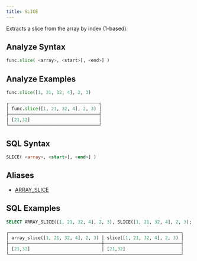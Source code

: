 ```yaml
---
title: SLICE
---
```


Extracts a slice from the array by index (1-based).

## Analyze Syntax

```python
func.slice( <array>, <start>[, <end>] )
```

## Analyze Examples

```python
func.slice([1, 21, 32, 4], 2, 3)

┌──────────────────────────────────┐
│ func.slice([1, 21, 32, 4], 2, 3) │
├──────────────────────────────────┤
│ [21,32]                          │ 
└──────────────────────────────────┘
```

## SQL Syntax

```sql
SLICE( <array>, <start>[, <end>] )
```

## Aliases

- [ARRAY_SLICE](../array-slice)

## SQL Examples

```sql
SELECT ARRAY_SLICE([1, 21, 32, 4], 2, 3), SLICE([1, 21, 32, 4], 2, 3);

┌─────────────────────────────────────────────────────────────────┐
│ array_slice([1, 21, 32, 4], 2, 3) │ slice([1, 21, 32, 4], 2, 3) │
├───────────────────────────────────┼─────────────────────────────┤
│ [21,32]                           │ [21,32]                     │
└─────────────────────────────────────────────────────────────────┘
```